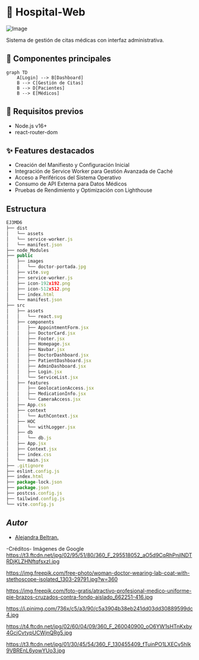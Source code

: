 # 🏥 Hospital-Web

![Image](https://github.com/user-attachments/assets/4db0eef1-4882-4792-ab5c-eb0c2f890549)

Sistema de gestión de citas médicas con interfaz administrativa.

## 🧩 Componentes principales
```mermaid
graph TD
    A[Login] --> B[Dashboard]
    B --> C[Gestión de Citas]
    B --> D[Pacientes]
    B --> E[Médicos] 
```
## 🚨 Requisitos previos
- Node.js v16+
- react-router-dom

## ✨ Features destacados
- Creación del Manifiesto y Configuración Inicial
- Integración de Service Worker para Gestión Avanzada de Caché
- Acceso a Periféricos del Sistema Operativo
- Consumo de API Externa para Datos Médicos
- Pruebas de Rendimiento y Optimización con Lighthouse

## Estructura

```js
EJ3MD6
├── dist
│   └── assets
│   └── service-worker.js
│   └── manifest.json
├── node_Modules
├── public
│   ├── images
│   │   └── doctor-portada.jpg
│   ├── vite.svg
│   ├── service-worker.js
│   ├── icon-192x192.png
│   ├── icon-512x512.png
│   ├── index.html
│   └── manifest.json
├── src
│   ├── assets
│   │   └── react.svg
│   ├── components
│   │   ├── AppointmentForm.jsx
│   │   ├── DoctorCard.jsx
│   │   ├── Footer.jsx
│   │   ├── Homepage.jsx
│   │   ├── Navbar.jsx
│   │   ├── DoctorDashboard.jsx
│   │   ├── PatientDashboard.jsx
│   │   ├── AdminDashboard.jsx
│   │   ├── Login.jsx
│   │   └── ServiceList.jsx
│   ├── features
│   │   ├── GeolocationAccess.jsx
│   │   ├── MedicationInfo.jsx
│   │   └── CameraAccess.jsx
│   ├── App.css
│   ├── context
│   │   └── AuthContext.jsx
│   ├── HOC
│   │   └── withLogger.jsx
│   ├── db
│   │   └── db.js
│   ├── App.jsx
│   ├── Context.jsx
│   ├── index.css
│   └── main.jsx
├── .gitignore
├── eslint.config.js
├── index.html
├── package-lock.json
├── package.json
├── postcss.config.js
├── tailwind.config.js
└── vite.config.js
```

## *Autor*
- [Alejandra Beltran.](https://github/LeenahJz)


-Créditos-
Imágenes de Google
https://t3.ftcdn.net/jpg/02/95/51/80/360_F_295518052_aO5d9CqRhPnjlNDTRDjKLZHNftqfsxzI.jpg

https://img.freepik.com/free-photo/woman-doctor-wearing-lab-coat-with-stethoscope-isolated_1303-29791.jpg?w=360

https://img.freepik.com/foto-gratis/atractivo-profesional-medico-uniforme-pie-brazos-cruzados-contra-fondo-aislado_662251-416.jpg

https://i.pinimg.com/736x/c5/a3/90/c5a3904b38eb241dd03dd30889599dc4.jpg

https://t4.ftcdn.net/jpg/02/60/04/09/360_F_260040900_oO6YW1sHTnKxby4GcjCvtypUCWjnQRg5.jpg

https://t3.ftcdn.net/jpg/01/30/45/54/360_F_130455409_fTuinPO1LXECv5hlk9VBREnL6yowYUo3.jpg


